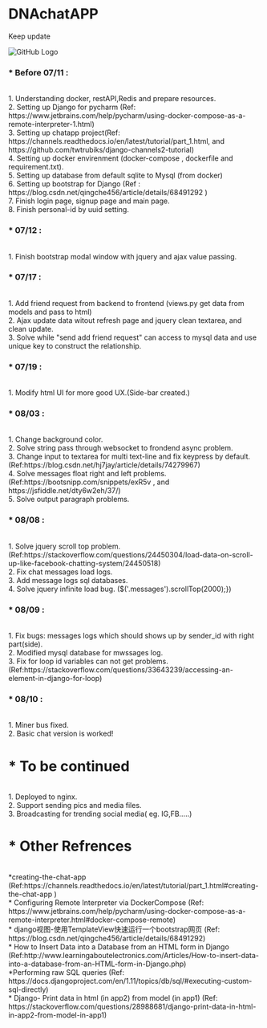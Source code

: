 # DNAchatAPP
Keep update </br>

![GitHub Logo](https://github.com/ekils/DNAchatAPP/blob/master/DNAjango/Theme-Shield/img/0810.gif)




<h3>* Before 07/11 : </h3></br>
                 1. Understanding docker, restAPI,Redis and prepare resources. </br>
                 2. Setting up Django for pycharm (Ref: https://www.jetbrains.com/help/pycharm/using-docker-compose-as-a-remote-interpreter-1.html)</br>
                 3. Setting up chatapp project(Ref: https://channels.readthedocs.io/en/latest/tutorial/part_1.html, and  https://github.com/twtrubiks/django-channels2-tutorial)</br>
                 4. Setting up docker envirenment (docker-compose , dockerfile and requirement.txt).</br>
                 5. Setting up database from default sqlite to Mysql (from docker)</br>
                 6. Setting up bootstrap for Django (Ref : https://blog.csdn.net/qingche456/article/details/68491292 )</br>
                 7. Finish login page, signup page and main page.</br>
                 8. Finish personal-id by uuid setting.</br>
<h3>* 07/12 : </h3></br>
                1. Finish bootstrap modal window with jquery and ajax value passing.</br>
<h3>* 07/17 : </h3></br>
                1. Add friend request from backend to frontend (views.py get data from models and pass to html) </br>
                2. Ajax update data witout refresh page and jquery clean textarea, and clean update.</br>
                3. Solve while "send add friend request" can  access to mysql data and use unique key to construct the relationship.</br>
<h3>* 07/19 : </h3></br>  
                1. Modify html UI for more good UX.(Side-bar created.) </br>
<h3>* 08/03 : </h3></br>  
                1. Change background color. </br>
                2. Solve string pass through websocket to frondend async problem. </br>
                3. Change input to textarea for multi text-line and fix keypress by default. (Ref:https://blog.csdn.net/hj7jay/article/details/74279967)</br>
                4. Solve messages float right and left problems. (Ref:https://bootsnipp.com/snippets/exR5v , and https://jsfiddle.net/dty6w2eh/37/) </br>
                5. Solve output paragraph problems. </br>
                
<h3>* 08/08 : </h3></br> 
                1. Solve jquery scroll top problem. (Ref:https://stackoverflow.com/questions/24450304/load-data-on-scroll-up-like-facebook-chatting-system/24450518) </br>
                2. Fix chat messages load logs.</br>
                3. Add message logs sql databases.</br>
                4. Solve jquery infinite load bug. ($('.messages').scrollTop(2000);})

<h3>* 08/09 : </h3></br> 
                1. Fix bugs: messages logs which should shows up by sender_id with right part(side).</br> 
                2. Modified mysql database for mwssages log.</br> 
                3. Fix for loop id variables can not get problems.(Ref:https://stackoverflow.com/questions/33643239/accessing-an-element-in-django-for-loop)</br>
                
<h3>* 08/10 : </h3></br> 
                1. Miner bus fixed.</br> 
                2. Basic chat version is worked!</br> 


<h1>* To be continued </h1></br>
1. Deployed to nginx.</br>
2. Support sending pics and media files.</br>
3. Broadcasting for trending social media( eg. IG,FB.....)</br>




<h1>* Other Refrences </h1></br>
*creating-the-chat-app (Ref:https://channels.readthedocs.io/en/latest/tutorial/part_1.html#creating-the-chat-app )</br>
* Configuring Remote Interpreter via DockerCompose (Ref: https://www.jetbrains.com/help/pycharm/using-docker-compose-as-a-remote-interpreter.html#docker-compose-remote)</br>
* django视图-使用TemplateView快速运行一个bootstrap网页 (Ref: https://blog.csdn.net/qingche456/article/details/68491292)</br>
* How to Insert Data into a Database from an HTML form in Django (Ref:http://www.learningaboutelectronics.com/Articles/How-to-insert-data-into-a-database-from-an-HTML-form-in-Django.php)</br>
*Performing raw SQL queries (Ref: https://docs.djangoproject.com/en/1.11/topics/db/sql/#executing-custom-sql-directly) </br>
* Django- Print data in html (in app2) from model (in app1) (Ref: https://stackoverflow.com/questions/28988681/django-print-data-in-html-in-app2-from-model-in-app1)</br>

